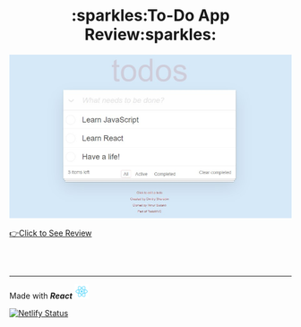 
<h1 align="center"> :sparkles:To-Do App Review:sparkles: </h1>

<p align="center">
  <img src="figures/todos-review3.jpg" title="todos-review">
</p>

[:point_right:Click to See Review](https://nostalgic-banach-b0d8e0.netlify.app)

<br>
</br>

---

Made with __*React*__ <img alt="React" width="26px" src="https://raw.githubusercontent.com/github/explore/80688e429a7d4ef2fca1e82350fe8e3517d3494d/topics/react/react.png" />

[![Netlify Status](https://api.netlify.com/api/v1/badges/6aca3d6e-9743-4891-8ab6-41c85772744f/deploy-status)](https://nostalgic-banach-b0d8e0.netlify.app)
